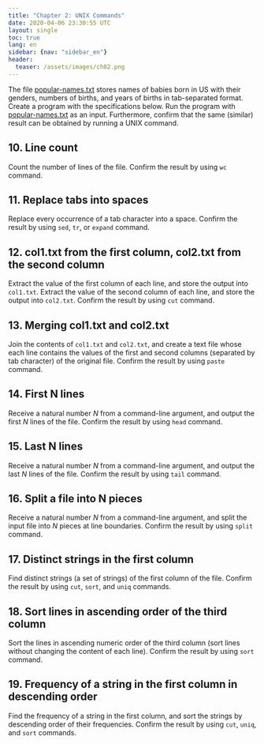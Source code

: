 ```yaml
---
title: "Chapter 2: UNIX Commands"
date: 2020-04-06 23:30:55 UTC
layout: single
toc: true
lang: en
sidebar: {nav: "sidebar_en"}
header:
  teaser: /assets/images/ch02.png
---
```


The file [popular-names.txt](/data/popular-names.txt) stores names of babies born in US with their genders, numbers of births, and years of births in tab-separated format. Create a program with the specifications below. Run the program with [popular-names.txt](/data/popular-names.txt) as an input. Furthermore, confirm that the same (similar) result can be obtained by running a UNIX command.

## 10. Line count
Count the number of lines of the file. Confirm the result by using `wc` command.

## 11. Replace tabs into spaces
Replace every occurrence of a tab character into a space. Confirm the result by using `sed`, `tr`, or `expand` command.

## 12. col1.txt from the first column, col2.txt from the second column
Extract the value of the first column of each line, and store the output into `col1.txt`. Extract the value of the second column of each line, and store the output into `col2.txt`. Confirm the result by using `cut` command.

## 13. Merging col1.txt and col2.txt
Join the contents of `col1.txt` and `col2.txt`, and create a text file whose each line contains the values of the first and second columns (separated by tab character) of the original file. Confirm the result by using `paste` command.

## 14. First N lines
Receive a natural number $N$ from a command-line argument, and output the first $N$ lines of the file. Confirm the result by using `head` command.

## 15. Last N lines
Receive a natural number $N$ from a command-line argument, and output the last $N$ lines of the file. Confirm the result by using `tail` command.

## 16. Split a file into N pieces
Receive a natural number $N$ from a command-line argument, and split the input file into $N$ pieces at line boundaries. Confirm the result by using `split` command.

## 17. Distinct strings in the first column
Find distinct strings (a set of strings) of the first column of the file. Confirm the result by using `cut`, `sort`, and `uniq` commands.

## 18. Sort lines in ascending order of the third column
Sort the lines in ascending numeric order of the third column (sort lines without changing the content of each line). Confirm the result by using `sort` command.

## 19. Frequency of a string in the first column in descending order

Find the frequency of a string in the first column, and sort the strings by descending order of their frequencies. Confirm the result by using `cut`, `uniq`, and `sort` commands.
